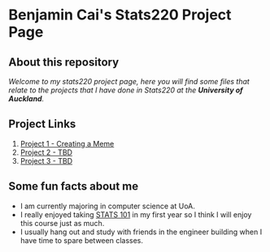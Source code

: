 # Benjamin Cai's Stats220 Project Page

## About this repository
*Welcome to my stats220 project page, here you will find some files that relate to the projects that I have done in Stats220 at the **University of Auckland**.*

## Project Links
1. [Project 1 - Creating a Meme](https://github.com/bcai04/stat220/blob/main/project_1)
2. [Project 2 - TBD](https://github.com/bcai04/stat220/blob/main/project_2)
3. [Project 3 - TBD](https://github.com/bcai04/stat220/blob/main/project_3)

## Some fun facts about me
- I am currently majoring in computer science at UoA.
- I really enjoyed taking [STATS 101](https://www.stat.auckland.ac.nz/courses/stage1/STATS_101) in my first year so I think I will enjoy this course just as much.
- I usually hang out and study with friends in the engineer building when I have time to spare between classes.
